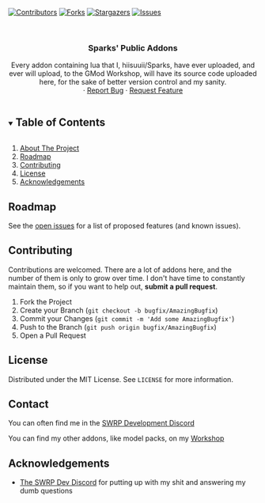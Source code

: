<!--
*** Thanks for checking out the Best-README-Template. If you have a suggestion
*** that would make this better, please fork the repo and create a pull request
*** or simply open an issue with the tag "enhancement".
*** Thanks again! Now go create something AMAZING! :D
***
***
***
*** To avoid retyping too much info. Do a search and replace for the following:
*** hiisuuii, public-gmod-addons, twitter_handle, email, Sparks' Public Addons, Every addon containing lua that I, hiisuuii/Sparks, have ever uploaded, and ever will upload, to the GMod Workshop, will have its source code uploaded here, for the sake of better version control and my sanity.
-->



<!-- PROJECT SHIELDS -->
<!--
*** I'm using markdown "reference style" links for readability.
*** Reference links are enclosed in brackets [ ] instead of parentheses ( ).
*** See the bottom of this document for the declaration of the reference variables
*** for contributors-url, forks-url, etc. This is an optional, concise syntax you may use.
*** https://www.markdownguide.org/basic-syntax/#reference-style-links
-->
[![Contributors][contributors-shield]][contributors-url]
[![Forks][forks-shield]][forks-url]
[![Stargazers][stars-shield]][stars-url]
[![Issues][issues-shield]][issues-url]



<!-- PROJECT LOGO -->
<br />
<p align="center">

  <h3 align="center">Sparks' Public Addons</h3>

  <p align="center">
    Every addon containing lua that I, hiisuuii/Sparks, have ever uploaded, and ever will upload, to the GMod Workshop, will have its source code uploaded here, for the sake of better version control and my sanity.
  <br />
    ·
    <a href="https://github.com/hiisuuii/public-gmod-addons/issues">Report Bug</a>
    ·
    <a href="https://github.com/hiisuuii/public-gmod-addons/issues">Request Feature</a>
  </p>
</p>



<!-- TABLE OF CONTENTS -->
<details open="open">
  <summary><h2 style="display: inline-block">Table of Contents</h2></summary>
  <ol>
    <li><a href="#about-the-project">About The Project</a></li>
    <li><a href="#roadmap">Roadmap</a></li>
    <li><a href="#contributing">Contributing</a></li>
    <li><a href="#license">License</a></li>
    <li><a href="#acknowledgements">Acknowledgements</a></li>
  </ol>
</details>




<!-- ROADMAP -->
## Roadmap

See the [open issues](https://github.com/hiisuuii/public-gmod-addons/issues) for a list of proposed features (and known issues).



<!-- CONTRIBUTING -->
## Contributing

Contributions are welcomed. There are a lot of addons here, and the number of them is only to grow over time. I don't have time to constantly maintain them, so if you want to help out, **submit a pull request**.

1. Fork the Project
2. Create your Branch (`git checkout -b bugfix/AmazingBugfix`)
3. Commit your Changes (`git commit -m 'Add some AmazingBugfix'`)
4. Push to the Branch (`git push origin bugfix/AmazingBugfix`)
5. Open a Pull Request



<!-- LICENSE -->
## License

Distributed under the MIT License. See `LICENSE` for more information.



<!-- CONTACT -->
## Contact

You can often find me in the [SWRP Development Discord](https://swrp.dev)

You can find my other addons, like model packs, on my [Workshop](https://steamcommunity.com/id/the_stain/myworkshopfiles/?appid=4000)



<!-- ACKNOWLEDGEMENTS -->
## Acknowledgements

* [The SWRP Dev Discord](https://swrp.dev) for putting up with my shit and answering my dumb questions



<!-- MARKDOWN LINKS & IMAGES -->
<!-- https://www.markdownguide.org/basic-syntax/#reference-style-links -->
[contributors-shield]: https://img.shields.io/github/contributors/hiisuuii/public-gmod-addons.svg?style=for-the-badge
[contributors-url]: https://github.com/hiisuuii/public-gmod-addons/graphs/contributors
[forks-shield]: https://img.shields.io/github/forks/hiisuuii/public-gmod-addons.svg?style=for-the-badge
[forks-url]: https://github.com/hiisuuii/public-gmod-addons/network/members
[stars-shield]: https://img.shields.io/github/stars/hiisuuii/public-gmod-addons.svg?style=for-the-badge
[stars-url]: https://github.com/hiisuuii/public-gmod-addons/stargazers
[issues-shield]: https://img.shields.io/github/issues/hiisuuii/public-gmod-addons.svg?style=for-the-badge
[issues-url]: https://github.com/hiisuuii/public-gmod-addons/issues
[license-shield]: https://img.shields.io/github/license/hiisuuii/public-gmod-addons.svg?style=for-the-badge
[license-url]: https://github.com/hiisuuii/public-gmod-addons/blob/master/LICENSE.txt
[linkedin-shield]: https://img.shields.io/badge/-LinkedIn-black.svg?style=for-the-badge&logo=linkedin&colorB=555
[linkedin-url]: https://linkedin.com/in/hiisuuii
